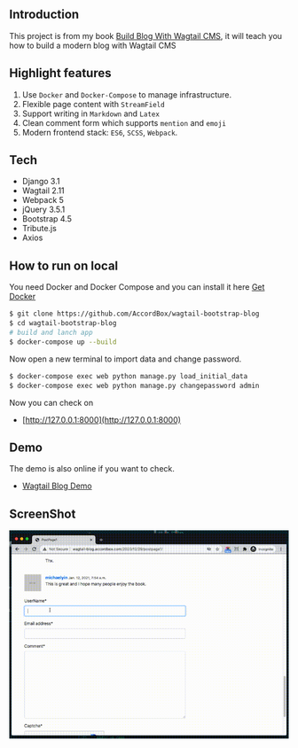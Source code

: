 ## Introduction

This project is from my book [Build Blog With Wagtail CMS](https://leanpub.com/buildblogwithwagtailcms/), it will teach you how to build a modern blog with Wagtail CMS

## Highlight features

1. Use `Docker` and `Docker-Compose` to manage infrastructure.
1. Flexible page content with `StreamField`
1. Support writing in `Markdown` and `Latex`
1. Clean comment form which supports `mention` and `emoji`
1. Modern frontend stack: `ES6`, `SCSS`, `Webpack`.

## Tech

* Django 3.1
* Wagtail 2.11
* Webpack 5
* jQuery 3.5.1
* Bootstrap 4.5
* Tribute.js
* Axios

## How to run on local

You need Docker and Docker Compose and you can install it here [Get Docker](https://docs.docker.com/get-docker/)

```bash
$ git clone https://github.com/AccordBox/wagtail-bootstrap-blog
$ cd wagtail-bootstrap-blog
# build and lanch app
$ docker-compose up --build
```

Now open a new terminal to import data and change password.

```bash
$ docker-compose exec web python manage.py load_initial_data
$ docker-compose exec web python manage.py changepassword admin
```

Now you can check on

* [http://127.0.0.1:8000](http://127.0.0.1:8000)

## Demo

The demo is also online if you want to check.

* [Wagtail Blog Demo](wagtail-blog.accordbox.com)

## ScreenShot

![](./misc/comment.gif)

